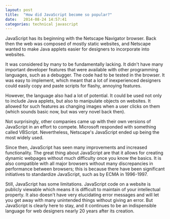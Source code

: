 ```yaml
---
layout: post
title:  "How did JavaScript become so popular?"
date:   2014-08-24 14:57:41
categories: technical javascript
---
```


JavaScript has its beginning with the Netscape Navigator browser. Back then the web was composed of mostly static websites, and Netscape wanted to make Java applets easier for designers to incorporate into websites.

It was considered by many to be fundamentally lacking. It didn't have many important developer features that were available with other programming languages, such as a debugger. The code had to be tested in the browser. It was easy to implement, which meant that a lot of inexperienced designers could easily copy and paste scripts for flashy, annoying features.

However, the language also had a lot of potential. It could be used not only to include Java applets, but also to manipulate objects on websites. It allowed for such features as changing images when a user clicks on them (which sounds basic now, but was very novel back then).

Not surprisingly, other companies came up with their own versions of JavaScript in an effort to compete. Microsoft responded with something called VBScript. Nevertheless, Netscape's JavaScript ended up being the most widely used.

Since then, JavaScript has seen many improvements and increased functionality. The great thing about JavaScript are that it allows for creating dynamic webpages without much difficulty once you know the basics. It is also compatible with all major browsers without many discrepancies in performance between browsers; this is because there have been significant initiatives to standardize JavaScript, such as by ECMA in 1996-1997.

Still, JavaScript has some limitations. JavaScript code on a website is publicly viewable which means it is difficult to maintain of your intellectual property. It also doesn't have very elucidating error messages and will let you get away with many unintended things without giving an error. But JavaScript is clearly here to stay, and it continues to be an indispensible language for web designers nearly 20 years after its creation.